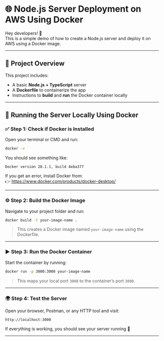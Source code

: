 # 🌐 Node.js Server Deployment on AWS Using Docker

Hey developers! 👋  
This is a simple demo of how to create a Node.js server and deploy it on AWS using a Docker image.

---

## 📁 Project Overview

This project includes:

- A basic **Node.js + TypeScript** server  
- A **Dockerfile** to containerize the app  
- Instructions to **build** and **run** the Docker container locally

---

## 🚀 Running the Server Locally Using Docker

### ✅ Step 1: Check if Docker is Installed

Open your terminal or CMD and run:

```bash
docker -v
```

You should see something like:

```
Docker version 28.1.1, build 4eba377
```

If you get an error, install Docker from:  
👉 https://www.docker.com/products/docker-desktop/

---

### ⚙️ Step 2: Build the Docker Image

Navigate to your project folder and run:

```bash
docker build -t your-image-name .
```

> This creates a Docker image named `your-image-name` using the Dockerfile.

---

### ▶️ Step 3: Run the Docker Container

Start the container by running:

```bash
docker run -p 3000:3000 your-image-name
```

> This maps your local port `3000` to the container’s port `3000`.

---

### 🌍 Step 4: Test the Server

Open your browser, Postman, or any HTTP tool and visit:

```
http://localhost:3000
```

If everything is working, you should see your server running 🎉

---
